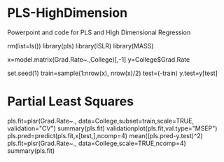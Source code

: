 # PLS-HighDimension
Powerpoint and code for PLS and High Dimensional Regression


rm(list=ls())
library(pls)
library(ISLR)
library(MASS)

x=model.matrix(Grad.Rate~.,College)[,-1]
y=College$Grad.Rate

set.seed(1)
train=sample(1:nrow(x), nrow(x)/2)
test=(-train)
y.test=y[test]

# Partial Least Squares
pls.fit=plsr(Grad.Rate~., data=College,subset=train,scale=TRUE, validation="CV")
summary(pls.fit)
validationplot(pls.fit,val.type="MSEP")
pls.pred=predict(pls.fit,x[test,],ncomp=4)
mean((pls.pred-y.test)^2)
pls.fit=plsr(Grad.Rate~., data=College,scale=TRUE,ncomp=4)
summary(pls.fit)
